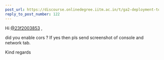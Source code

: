 ```yaml
---
post_url: https://discourse.onlinedegree.iitm.ac.in/t/ga2-deployment-tools-discussion-thread-tds-jan-2025/161120/138
reply_to_post_number: 122
---
```

Hi [@23f2003853](/u/23f2003853) ,

did you enable cors ? If yes then pls send screenshot of console and network tab.

Kind regards